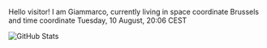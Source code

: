 Hello visitor! I am Giammarco, currently living in space coordinate Brussels and time coordinate Tuesday, 10 August, 20:06 CEST

![GitHub Stats](https://github-readme-stats.vercel.app/api?username=grcasanova)
